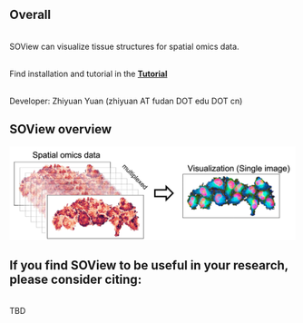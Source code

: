 ## Overall

<br>SOView can visualize tissue structures for spatial omics data.

<br>Find installation and tutorial in the [**Tutorial**](https://ms-doc.readthedocs.io/en/latest/)

<br> Developer: Zhiyuan Yuan (zhiyuan AT fudan DOT edu DOT cn) 
<br>


## SOView overview

![MS](Images/soview.png)


## If you find SOView to be useful in your research, please consider citing:
<br> TBD





